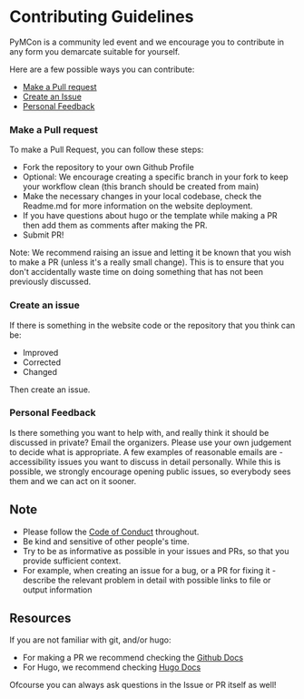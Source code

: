 # Contributing Guidelines

PyMCon is a community led event and we encourage you to contribute in any form you demarcate suitable for yourself.

Here are a few possible ways you can contribute:

- [Make a Pull request](###-Make-a-Pull-Request)
- [Create an Issue](###-Create-an-Issue)
- [Personal Feedback](###-Personal-Feedback)


### Make a Pull request

To make a Pull Request, you can follow these steps:
- Fork the repository to your own Github Profile
- Optional: We encourage creating a specific branch in your fork to keep your workflow clean (this branch should be created from main)
- Make the necessary changes in your local codebase, check the Readme.md for more information on the website deployment.
- If you have questions about hugo or the template while making a PR then add them as comments after making the PR.
- Submit PR!

Note: We recommend raising an issue and letting it be known that you wish to make a PR (unless it's a really small change).
This is to ensure that you don't accidentally waste time on doing something that has not been previously discussed.


### Create an issue

If there is something in the website code or the repository that you think can be:
- Improved
- Corrected
- Changed

Then create an issue.

### Personal Feedback

Is there something you want to help with, and really think it should be discussed in private? Email the organizers. 
Please use your own judgement to decide what is appropriate. 
A few examples of reasonable emails are - accessibility issues you want to discuss in detail personally.
While this is possible, we strongly encourage opening public issues, so everybody sees them and we can act on it sooner.

## Note

- Please follow the [Code of Conduct](https://pymcon.com/codeofconduct/) throughout. 
- Be kind and sensitive of other people's time. 
- Try to be as informative as possible in your issues and PRs, so that you provide sufficient context. 
- For example, when creating an issue for a bug, or a PR for fixing it - 
  describe the relevant problem in detail with possible links to file or output information

## Resources

If you are not familiar with git, and/or hugo: 

- For making a PR we recommend checking the [Github Docs](https://docs.github.com/en/pull-requests/collaborating-with-pull-requests/proposing-changes-to-your-work-with-pull-requests/creating-a-pull-request)
- For Hugo, we recommend checking [Hugo Docs](https://gohugo.io/documentation/)

Ofcourse you can always ask questions in the Issue or PR itself as well!
